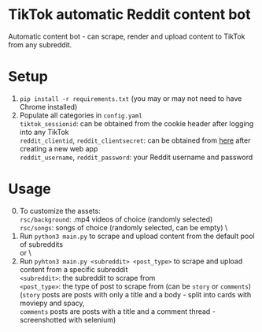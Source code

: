 # TikTok automatic Reddit content bot
Automatic content bot - can scrape, render and upload content to TikTok from any subreddit.
# Setup
1. `pip install -r requirements.txt` (you may or may not need to have Chrome installed)
2. Populate all categories in `config.yaml` \
   `tiktok_sessionid`: can be obtained from the cookie header after logging into any TikTok \
   `reddit_clientid`, `reddit_clientsecret`: can be obtained from [here](https://www.reddit.com/prefs/apps/) after creating a new web app \
   `reddit_username`, `reddit_password`: your Reddit username and password 
# Usage
0. To customize the assets: \
   `rsc/background`: .mp4 videos of choice (randomly selected) \
   `rsc/songs`: songs of choice (randomly selected, can be empty) \
1. Run `python3 main.py` to scrape and upload content from the default pool of subreddits \
or \
2. Run `pyhton3 main.py <subreddit> <post_type>` to scrape and upload content from a specific subreddit \
   `<subreddit>`: the subreddit to scrape from \
   `<post_type>`: the type of post to scrape from (can be `story` or `comments`) \
   (`story` posts are posts with only a title and a body - split into cards with moviepy and spacy, \
   `comments` posts are posts with a title and a comment thread - screenshotted with selenium)
